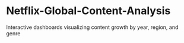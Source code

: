 # Netflix-Global-Content-Analysis
Interactive dashboards visualizing content growth by year, region, and genre
